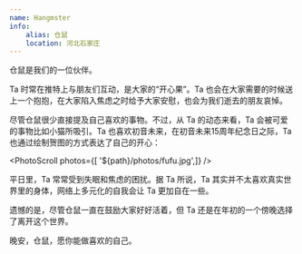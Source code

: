 ```yaml
---
name: Hangmster
info:
    alias: 仓鼠
    location: 河北石家庄
---
```


仓鼠是我们的一位伙伴。

Ta 时常在推特上与朋友们互动，是大家的“开心果”。Ta 也会在大家需要的时候送上一个抱抱，在大家陷入焦虑之时给予大家安慰，也会为我们逝去的朋友哀悼。

尽管仓鼠很少直接提及自己喜欢的事物。不过，从 Ta 的动态来看，Ta 会被可爱的事物比如小猫所吸引。Ta 也喜欢初音未来，在初音未来15周年纪念日之际，Ta 也通过绘制贺图的方式表达了自己的开心：

<PhotoScroll photos={[ '${path}/photos/fufu.jpg',]} />  

平日里，Ta 常常受到失眠和焦虑的困扰。据 Ta 所说，Ta 其实并不太喜欢真实世界里的身体，网络上多元化的自我会让 Ta 更加自在一些。

遗憾的是，尽管仓鼠一直在鼓励大家好好活着，但 Ta 还是在年初的一个傍晚选择了离开这个世界。

晚安，仓鼠，愿你能做喜欢的自己。

